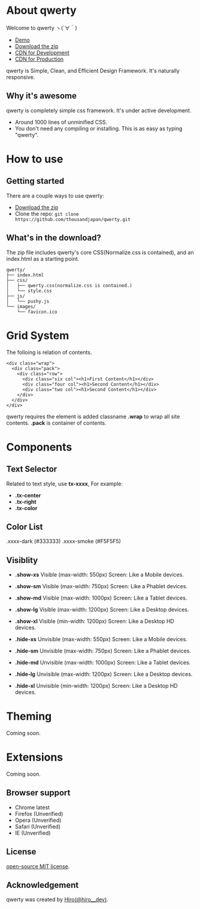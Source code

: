 # About qwerty
Welcome to qwerty ヽ(´∀｀)
- [Demo](https://thousandjapan.github.io/qwerty/kanpe.html)
- [Download the zip](https://codeload.github.com/thousandjapan/qwerty/zip/master)
- [CDN for Development](https://rawgit.com/thousandjapan/qwerty/master/css/qwerty.css)
- [CDN for Production](https://cdn.rawgit.com/thousandjapan/qwerty/master/css/qwerty.css)

qwerty is Simple, Clean, and Efficient Design Framework.
It's naturally responsive.

## Why it's awesome

qwerty is completely simple css framework. It's under active development.
- Around 1000 lines of unminified CSS.
- You don't need any compiling or installing. This is as easy as typing "qwerty".

# How to use

## Getting started

There are a couple ways to use qwerty:
- [Download the zip](https://codeload.github.com/thousandjapan/qwerty/zip/master)
- Clone the repo: `git clone https://github.com/thousandjapan/qwerty.git`

## What's in the download?

The zip file includes qwerty's core CSS(Normalize.css is contained), and an index.html as a starting point.

```
qwerty/
├── index.html
├── css/
│   ├── qwerty.css(normalize.css is contained.)
│   └── style.css
├── js/
│   └── pushy.js
└── images/
    └── favicon.ico

```


# Grid System
The folloing is relation of contents.

```
<div class="wrap">
  <div class="pack">
    <div class="row">
      <div class="six col"><h1>First Content</h1></div>
      <div class="four col"><h1>Second Content</h1></div>
      <div class="two col"><h1>Second Content</h1></div>
    </div>
  </div>
</div>
```

qwerty requires the element is added classname **.wrap** to wrap all site contents.
**.pack** is container of contents.

# Components

## Text Selector
Related to text style, use **tx-xxxx**,
For example:
- **.tx-center**  
- **.tx-right**  
- **.tx-color**  

## Color List
.xxxx-dark (#333333)
.xxxx-smoke (#F5F5F5)

## Visiblity
- **.show-xs** Visible (max-width: 550px) Screen: Like a Mobile devices.  
- **.show-sm** Visible (max-width: 750px) Screen: Like a Phablet devices.  
- **.show-md** Visible (max-width: 1000px) Screen: Like a Tablet devices.  
- **.show-lg** Visible (max-width: 1200px) Screen: Like a Desktop devices.  
- **.show-xl** Visible (min-width: 1200px) Screen: Like a Desktop HD devices.  

- **.hide-xs** Unvisible (max-width: 550px) Screen: Like a Mobile devices.  
- **.hide-sm** Unvisible (max-width: 750px) Screen: Like a Phablet devices.  
- **.hide-md** Unvisible (max-width: 1000px) Screen: Like a Tablet devices.  
- **.hide-lg** Unvisible (max-width: 1200px) Screen: Like a Desktop devices.  
- **.hide-xl** Unvisible (min-width: 1200px) Screen: Like a Desktop HD devices.  

# Theming

Coming soon.

# Extensions

Coming soon.

## Browser support

- Chrome latest
- Firefox (Unverified)
- Opera (Unverified)
- Safari (Unverified)
- IE (Unverified)

## License

[open-source MIT license](https://github.com/thousandjapan/qwerty/blob/master/LICENSE).

## Acknowledgement

qwerty was created by [Hiro(@hiro__dev)](https://twitter.com/hiro__dev).
